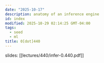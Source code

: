 ```yaml
---
date: "2025-10-17"
description: anatomy of an inference engine
id: index
modified: 2025-10-29 02:14:25 GMT-04:00
tags:
  - seed
  - ml
title: 0[dot]440
---
```


slides: [[lectures/440/infer-0.440.pdf]]

